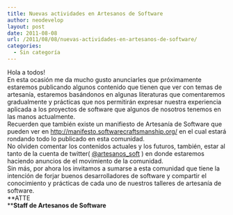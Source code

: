 ```yaml
---
title: Nuevas actividades en Artesanos de Software
author: neodevelop
layout: post
date: 2011-08-08
url: /2011/08/08/nuevas-actividades-en-artesanos-de-software/
categories:
  - Sin categoría
---
```

Hola a todos!  
En esta ocasión me da mucho gusto anunciarles que próximamente estaremos publicando algunos contenido que tienen que ver con temas de artesanía, estaremos basándonos en algunas literaturas que comentaremos gradualmente y prácticas que nos permitirán expresar nuestra experiencia aplicada a los proyectos de software que algunos de nosotros tenemos en las manos actualmente.  
Recuerden que también existe un manifiesto de Artesanía de Software que pueden ver en <http://manifesto.softwarecraftsmanship.org/> en el cual estará rondando todo lo publicado en esta comunidad.  
No olviden comentar los contenidos actuales y los futuros, también, estar al tanto de la cuenta de twitter( [@artesanos_soft][1] ) en donde estaremos haciendo anuncios de el movimiento de la comunidad.  
Sin más, por ahora los invitamos a sumarse a esta comunidad que tiene la intención de forjar buenos desarrolladores de software y compartir el conocimiento y prácticas de cada uno de nuestros talleres de artesanía de software.  
**ATTE  
****Staff de Artesanos de Software**

<div id="wp_fb_like_button" style="margin:5px 0;float:none;height:100px;">
  <fb:like href="http://artesanos.de/software/2011/08/08/nuevas-actividades-en-artesanos-de-software/" send="false" layout="like" width="450" show_faces="true" font="arial" action="" colorscheme="light"></fb:like>
</div>

 [1]: http://twitter.com/#!/artesano_soft